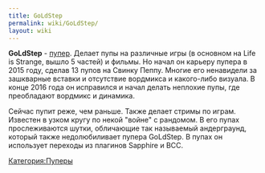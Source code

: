 ```yaml
---
title: GoLdStep
permalink: wiki/GoLdStep/
layout: wiki
---
```


**GoLdStep** - [пупер](Пуперы "wikilink"). Делает пупы на различные игры
(в основном на Life is Strange, вышло 5 частей) и фильмы. Но начал он
карьеру пупера в 2015 году, сделав 13 пупов на Свинку Пеппу. Многие его
ненавидели за зашкварные вставки и отсутствие вордмикса и какого-либо
визуала. В конце 2016 года он исправился и начал делать неплохие пупы,
где преобладают вордмикс и динамика.

Сейчас пупит реже, чем раньше. Также делает стримы по играм. Известен в
узком кругу по некой "войне" с рандомом. В его пупах прослеживаются
шутки, обличающие так называемый андерграунд, который также
недолюбиливает пупера GoLdStep. В пупах он использует переходы из
плагинов Sapphire и BCC.

[Категория:Пуперы](Категория:Пуперы "wikilink")
